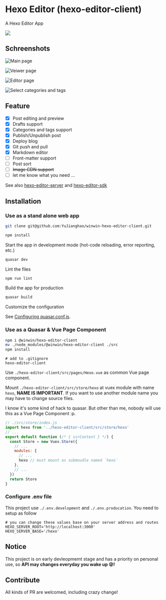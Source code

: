 # Hexo Editor (hexo-editor-client)

A Hexo Editor App

<img src="https://img.shields.io/npm/v/@winwin/hexo-editor-client?style=flat-square">

## Schreenshots

![Main page](https://cdn.yujianghao.cn/Zc8QgOwVQQrsmCVp.png)

![Veiwer page](https://cdn.yujianghao.cn/oFx7MikzVUog2lwo.png)

![Editor page](https://cdn.yujianghao.cn/g3sZvj9aH5Pp7GXj.png)

![Select categories and tags](https://cdn.yujianghao.cn/8jvJJevkdzXe4J6g.png)

## Feature

- [x] Post editing and preview
- [x] Drafts support
- [x] Categories and tags support
- [x] Publish/Unpublish post
- [x] Deploy blog
- [x] Git push and pull
- [x] Markdown editor
- [ ] Front-matter support
- [ ] Post sort
- [ ] ~~Image CDN support~~
- [ ] let me know what you need ...

See also [hexo-editor-server](https://github.com/YuJianghao/winwin-hexo-editor-server) and [hexo-editor-sdk](https://github.com/YuJianghao/winwin-hexo-editor-sdk)

## Installation

### Use as a stand alone web app

```bash
git clone git@github.com:YuJianghao/winwin-hexo-editor-client.git

npm install
```

Start the app in development mode (hot-code reloading, error reporting, etc.)

```bash
quasar dev
```

Lint the files

```bash
npm run lint
```

Build the app for production

```bash
quasar build
```

Customize the configuration

See [Configuring quasar.conf.js](https://quasar.dev/quasar-cli/quasar-conf-js).

### Use as a Quasar & Vue Page Component

```bash
npm i @winwin/hexo-editor-client
mv ./node_modules/@winwin/hexo-editor-client ./src
npm install
```

```.gitignore
# add to .gitignore
hexo-editor-client
```

Use `./hexo-editor-client/src/pages/Hexo.vue` as common Vue page component.

Mount `./hexo-editor-client/src/store/hexo` at vuex module with name `hexo`, **NAME IS IMPORTANT**. If you want to use another module name you may have to change source files.

I know it's some kind of hack to quasar. But other than me, nobody will use this as a Vue Page Component :p.

```js
// ./src/store/index.js
import hexo from '../hexo-editor-client/src/store/hexo'
// ...
export default function (/* { ssrContext } */) {
  const Store = new Vuex.Store({
    // ...
    modules: {
      // ...
      hexo // must mount as submoudle named `hexo`
    },
    // ...
  })
  return Store
}

```

### Configure .env file

This project use `./.env.development` and `./.env.producation`. You need to setup as follow

```.env
# you can change these values base on your server address and routes
HEXO_SERVER_ROOT='http://localhost:3000'
HEXO_SERVER_BASE='/hexo'
```

## Notice

This project is on early devleopmemt stage and has a priority on personal use, so **API may changes everyday you wake up 😜!**

## Contribute

All kinds of PR are welcomed, including crazy change!
